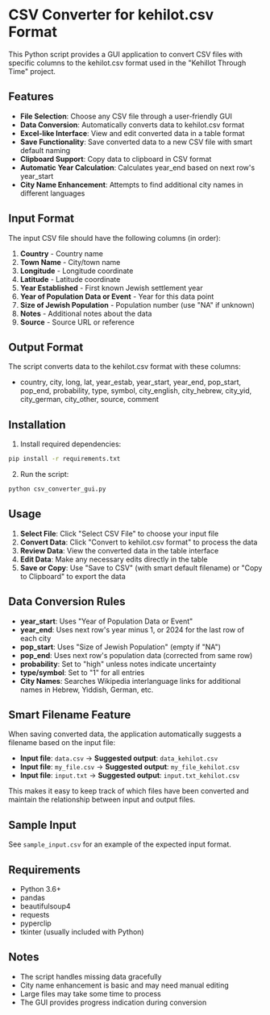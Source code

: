 # CSV Converter for kehilot.csv Format

This Python script provides a GUI application to convert CSV files with specific columns to the kehilot.csv format used in the "Kehillot Through Time" project.

## Features

- **File Selection**: Choose any CSV file through a user-friendly GUI
- **Data Conversion**: Automatically converts data to kehilot.csv format
- **Excel-like Interface**: View and edit converted data in a table format
- **Save Functionality**: Save converted data to a new CSV file with smart default naming
- **Clipboard Support**: Copy data to clipboard in CSV format
- **Automatic Year Calculation**: Calculates year_end based on next row's year_start
- **City Name Enhancement**: Attempts to find additional city names in different languages

## Input Format

The input CSV file should have the following columns (in order):

1. **Country** - Country name
2. **Town Name** - City/town name
3. **Longitude** - Longitude coordinate
4. **Latitude** - Latitude coordinate
5. **Year Established** - First known Jewish settlement year
6. **Year of Population Data or Event** - Year for this data point
7. **Size of Jewish Population** - Population number (use "NA" if unknown)
8. **Notes** - Additional notes about the data
9. **Source** - Source URL or reference

## Output Format

The script converts data to the kehilot.csv format with these columns:

- country, city, long, lat, year_estab, year_start, year_end, pop_start, pop_end, probability, type, symbol, city_english, city_hebrew, city_yid, city_german, city_other, source, comment

## Installation

1. Install required dependencies:
```bash
pip install -r requirements.txt
```

2. Run the script:
```bash
python csv_converter_gui.py
```

## Usage

1. **Select File**: Click "Select CSV File" to choose your input file
2. **Convert Data**: Click "Convert to kehilot.csv format" to process the data
3. **Review Data**: View the converted data in the table interface
4. **Edit Data**: Make any necessary edits directly in the table
5. **Save or Copy**: Use "Save to CSV" (with smart default filename) or "Copy to Clipboard" to export the data

## Data Conversion Rules

- **year_start**: Uses "Year of Population Data or Event"
- **year_end**: Uses next row's year minus 1, or 2024 for the last row of each city
- **pop_start**: Uses "Size of Jewish Population" (empty if "NA")
- **pop_end**: Uses next row's population data (corrected from same row)
- **probability**: Set to "high" unless notes indicate uncertainty
- **type/symbol**: Set to "1" for all entries
- **City Names**: Searches Wikipedia interlanguage links for additional names in Hebrew, Yiddish, German, etc.

## Smart Filename Feature

When saving converted data, the application automatically suggests a filename based on the input file:
- **Input file**: `data.csv` → **Suggested output**: `data_kehilot.csv`
- **Input file**: `my_file.csv` → **Suggested output**: `my_file_kehilot.csv`
- **Input file**: `input.txt` → **Suggested output**: `input.txt_kehilot.csv`

This makes it easy to keep track of which files have been converted and maintain the relationship between input and output files.

## Sample Input

See `sample_input.csv` for an example of the expected input format.

## Requirements

- Python 3.6+
- pandas
- beautifulsoup4
- requests
- pyperclip
- tkinter (usually included with Python)

## Notes

- The script handles missing data gracefully
- City name enhancement is basic and may need manual editing
- Large files may take some time to process
- The GUI provides progress indication during conversion
